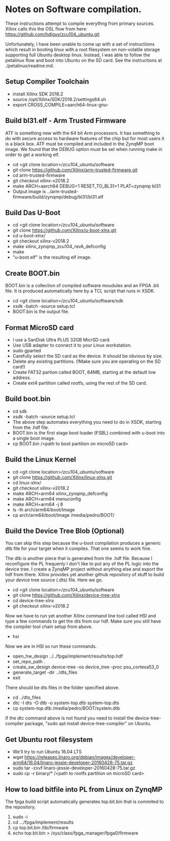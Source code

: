 # Notes on Software compilation.
These instructions attempt to compile everythng from primary sources. Xilinx calls this the OSL flow from here: https://github.com/hdlguy/zcu104_ubuntu.git

Unfortunately, I have been unable to come up with a set of instructiions which result in booting linux with a root filesystem on non-volatile storage supporting full Ubuntu desktop linux.  Instead, I was able to follow the petalinux flow and boot into Ubuntu on the SD card.  See the instructions at ./petalinux/readme.md.
## Setup Compiler Toolchain
- install Xilinx SDK 2018.2
- source /opt/Xilinx/SDK/2018.2/settings64.sh
- export CROSS_COMPILE=aarch64-linux-gnu-
## Build bl31.elf - Arm Trusted Firmware
ATF is something new with the 64 bit Arm processors. It has something to do with secure access to hardware features of the chip but for most users it is a black box.  ATF must be compiled and included in the ZynqMP boot image.  We found that the DEBUG option must be set when running make in order to get a working elf. 
- cd \<git clone location\>/zcu104_ubuntu/software
- git clone https://github.com/Xilinx/arm-trusted-firmware.git
- cd arm-trusted-firmware
- git checkout xilinx-v2018.2
- make ARCH=aarch64 DEBUG=1 RESET_TO_BL31=1 PLAT=zynqmp bl31
- Output image is ../arm-trusted-firmware/build/zynqmp/debug/bl31/bl31.elf
## Build Das U-Boot
- cd \<git clone location\>/zcu104_ubuntu/software
- git clone https://github.com/Xilinx/u-boot-xlnx.git
- cd u-boot-xlnx/
- git checkout xilinx-v2018.2
- make  xilinx_zynqmp_zcu104_revA_defconfig
- make
- "u-boot.elf" is the resulting elf image.
## Create BOOT.bin
BOOT.bin is a collection of compiled software moudules and an FPGA .bit file. It is produced automatically here by a TCL script that runs in XSDK.
- cd \<git clone location\>/zcu104_ubuntu/software/sdk
- xsdk -batch -source setup.tcl
- BOOT.bin is the output file.
## Format MicroSD card
- I use a SanDisk Ultra PLUS 32GB MicrSD card.
- Use USB adapter to connect it to your Linux workstation.
- sudo gparted
- Carefully select the SD card as the device.  It should be obvious by size.
- Delete any existing partitions. (!Make sure you are operating on the SD card!)
- Create FAT32 partion called BOOT, 64MB, starting at the default low address.
- Create ext4 partition called rootfs, using the rest of the SD card.
## Build boot.bin
- cd sdk
- xsdk -batch -source setup.tcl
- The above step automates everything you need to do in XSDK, starting from the .hdf file.
- BOOT.bin is the first stage boot loader (FSBL) combined with u-boot into a single boot image.
- cp BOOT.bin /\<path to boot partition on microSD card\>
## Build the Linux Kernel
- cd \<git clone location\>/zcu104_ubuntu/software
- git clone https://github.com/Xilinx/linux-xlnx.git
- cd linux-xlnx/
- git checkout xilinx-v2018.2
- make ARCH=arm64 xilinx_zynqmp_defconfig
- make ARCH=arm64 menuconfig
- make ARCH=arm64 -j 8
- ls -lh arch/arm64/boot/Image
- cp arch/arm64/boot/Image /media/pedro/BOOT/
## Build the Device Tree Blob (Optional)
You can skip this step because the u-boot compilation produces a generic dtb file for your target when it compiles. That one seems to work fine.

The dtb is another piece that is generated from the .hdf file.  Because I reconfigure the PL frequenly I don't like to put any of the PL logic into the device tree.  I create a ZynqMP project without anything else and export the hdf from there.
Xilinx provides yet another github repository of stuff to build your device tree source (.dts) file. Here we go.
- cd \<git clone location\>/zcu104_ubuntu/software
- git clone https://github.com/Xilinx/device-tree-xlnx
- cd device-tree-xlnx
- git checkout xilinx-v2018.2

Now we have to run yet another Xilinx command line tool called HSI and type a few commands to get the dts from our hdf. Make sure you still have the compiler tool chain setup from above.
- hsi

Now we are in HSI so run these commands.
- open_hw_design ../../fpga/implement/results/top.hdf
- set_repo_path .
- create_sw_design device-tree -os device_tree -proc psu_cortexa53_0
- generate_target -dir ../dts_files
- exit

There should be dts files in the folder specified above.
- cd ../dts_files
- dtc -I dts -O dtb -o system-top.dtb system-top.dts
- cp system-top.dtb /media/pedro/BOOT/system.dtb

If the dtc command above is not found you need to install the device-tree-compiler package, "sudo apt install device-tree-compiler" on Ubuntu.
## Get Ubuntu root filesystem
- We'll try to run Ubuntu 16.04 LTS
- wget https://releases.linaro.org/debian/images/developer-arm64/16.04/linaro-jessie-developer-20160428-75.tar.gz
- sudo tar -zxvf linaro-jessie-developer-20160428-75.tar.gz
- sudo cp -r binary/* /\<path to rootfs partition on microSD card\>

## How to load bitfile into PL from Linux on ZynqMP
The fpga build script automatically generates top.bit.bin that is commited to the repository.
1. sudo -i
1. cd .../fpga/implement/results
1. cp top.bit.bin  /lib/firmware
1. echo top.bit.bin > /sys/class/fpga_manager/fpga0/firmware


